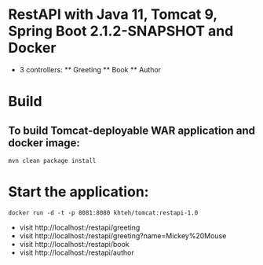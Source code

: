 # RestAPI with Java 11, Tomcat 9, Spring Boot 2.1.2-SNAPSHOT and Docker
* 3 controllers:
** Greeting
** Book
** Author
# Build
## To build Tomcat-deployable WAR application and docker image:
```mvn clean package install```

# Start the application:
```docker run -d -t -p 8081:8080 khteh/tomcat:restapi-1.0```

* visit http://localhost:<port>/restapi/greeting
* visit http://localhost:<port>/restapi/greeting?name=Mickey%20Mouse
* visit http://localhost:<port>/restapi/book
* visit http://localhost:<port>/restapi/author
